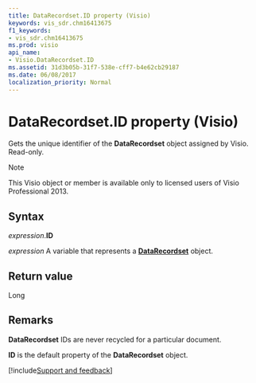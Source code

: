 ```yaml
---
title: DataRecordset.ID property (Visio)
keywords: vis_sdr.chm16413675
f1_keywords:
- vis_sdr.chm16413675
ms.prod: visio
api_name:
- Visio.DataRecordset.ID
ms.assetid: 31d3b05b-31f7-538e-cff7-b4e62cb29187
ms.date: 06/08/2017
localization_priority: Normal
---
```



# DataRecordset.ID property (Visio)

Gets the unique identifier of the **DataRecordset** object assigned by Visio. Read-only.

> [!NOTE] 
> This Visio object or member is available only to licensed users of Visio Professional 2013.


## Syntax

_expression_.**ID**

_expression_ A variable that represents a **[DataRecordset](Visio.DataRecordset.md)** object.


## Return value

Long


## Remarks

**DataRecordset** IDs are never recycled for a particular document.

**ID** is the default property of the **DataRecordset** object.

[!include[Support and feedback](~/includes/feedback-boilerplate.md)]
